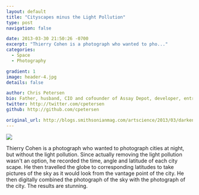 ```yaml
---
layout: default
title: "Cityscapes minus the Light Pollution"
type: post
navigation: false

date: 2013-03-30 21:50:26 -0700
excerpt: "Thierry Cohen is a photograph who wanted to pho..."
categories:
  - Space
  - Photography

gradient: 1
image: header-4.jpg
details: false

author: Chris Petersen
bio: Father, husband, CIO and cofounder of Assay Depot, developer, entrepreneur and technologist.
twitter: http://twitter.com/cpetersen
github: http://github.com/cpetersen

original_url: http://blogs.smithsonianmag.com/artscience/2013/03/darkened-cities/
---
```



  ![](/attachments/2cddccaa8366ca6fa9fcb3e62806ff50/image.png)  

 Thierry Cohen is a photograph who wanted to photograph cities at night, but without the light pollution. Since actually removing the light pollution wasn't an option, he recorded the time, angle and latitude of each city scape. He then travelled the globe to corresponding latitudes to take pictures of the sky as it would look from the vantage point of the city. He then digitally combined the photograph of the sky with the photograph of the city. The results are stunning.

 
